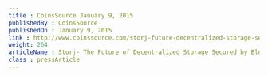 ```yaml
---
title : CoinsSource January 9, 2015
publishedBy : CoinsSource
publishedOn : January 9, 2015
link : http://www.coinssource.com/storj-future-decentralized-storage-secured-blockchain/
weight: 264
articleName : Storj- The Future of Decentralized Storage Secured by Blockchain
class : pressArticle
---
```

